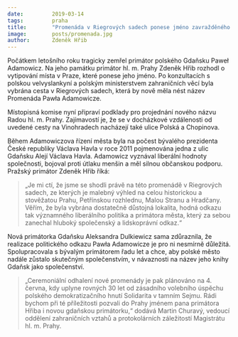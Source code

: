 ```yaml
---
date:         2019-03-14
tags:         praha 
title:        "Promenáda v Riegrových sadech ponese jméno zavražděného primátora Gdaňsku Pawła Adamowicze"
image: 	      posts/promenada.jpg
author:       Zdeněk Hřib
---
```


Počátkem letošního roku tragicky zemřel primátor polského Gdaňsku Paweł Adamowicz. Na jeho památku primátor hl. m. Prahy Zdeněk Hřib rozhodl o vytipování místa v Praze, které ponese jeho jméno. Po konzultacích s polskou velvyslankyní a polským ministerstvem zahraničních věcí byla vybrána cesta v Riegrových sadech, která by nově měla nést název Promenáda Pawła Adamowicze.

Místopisná komise nyní připraví podklady pro projednání nového názvu Radou hl. m. Prahy. Zajímavostí je, že se v docházkové vzdálenosti od uvedené cesty na Vinohradech nacházejí také ulice Polská a Chopinova.

Během Adamowiczova řízení města byla na počest bývalého prezidenta České republiky Václava Havla v roce 2011 pojmenována jedna z ulic Gdaňsku Alejí Václava Havla. Adamowicz vyznával liberální hodnoty společnosti, bojoval proti útlaku menšin a měl silnou občanskou podporu. Pražský primátor Zdeněk Hřib říká: 

> „Je mi ctí, že jsme se shodli právě na této promenádě v Riegrových sadech, ze kterých je malebný výhled na celou historickou a stověžatou Prahu, Petřínskou rozhlednu, Malou Stranu a Hradčany. Věřím, že byla vybrána dostatečně důstojná lokalita, hodná odkazu tak významného liberálního politika a primátora města, který za sebou zanechal hluboký společenský a lidskoprávní odkaz.“

Nová primátorka Gdaňsku Aleksandra Dulkiewicz sama zdůraznila, že realizace politického odkazu Pawła Adamowicze je pro ni nesmírně důležitá. Spolupracovala s bývalým primátorem řadu let a chce, aby polské město nadále zůstalo skutečným společenstvím, v návaznosti na název jeho knihy Gdaňsk jako společenství. 

> „Ceremoniální odhalení nové promenády je pak plánováno na 4. června, kdy uplyne rovných 30 let od zásadního volebního úspěchu polského demokratizačního hnutí Solidarita v tamním Sejmu. Rádi bychom při té příležitosti pozvali do Prahy jménem pana primátora Hřiba i novou gdaňskou primátorku,“ dodává Martin Churavý, vedoucí oddělení zahraničních vztahů a protokolárních záležitostí Magistrátu hl. m. Prahy.


